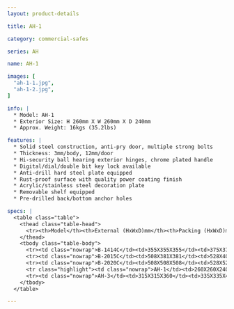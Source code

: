 ```yaml
---
layout: product-details

title: AH-1

category: commercial-safes

series: AH

name: AH-1

images: [
  "ah-1-1.jpg",
  "ah-1-2.jpg",
]

info: |
  * Model: AH-1
  * Exterior Size: H 260mm X W 260mm X D 240mm
  * Approx. Weight: 16kgs (35.2lbs)

features: |
  * Solid steel construction, anti-pry door, multiple strong bolts
  * Thickness: 3mm/body, 12mm/door
  * Hi-security ball hearing exterior hinges, chrome plated handle
  * Digital/dial/double bit key lock available
  * Anti-drill hard steel plate equipped
  * Rust-proof surface with quality power coating finish
  * Acrylic/stainless steel decoration plate
  * Removable shelf equipped
  * Pre-drilled back/bottom anchor holes

specs: |
  <table class="table">
    <thead class="table-head">
      <tr><th>Model</th><th>External (HxWxD)mm</th><th>Packing (HxWxD)mm</th><th>Weight (kg)</th><th>Door (mm)</th><th>Body (mm)</th><th>20’FCL (pcs)</th></tr>
    </thead>
    <tbody class="table-body">
      <tr><td class="nowrap">B-1414C</td><td>355X355X355</td><td>375X375X405</td><td>29</td><td>12</td><td>3</td><td>530</td></tr>
      <tr><td class="nowrap">B-2015C</td><td>508X381X381</td><td>528X401X431</td><td>45</td><td>12</td><td>3</td><td>345</td></tr>
      <tr><td class="nowrap">B-2020C</td><td>508X508X508</td><td>528X528X558</td><td>53</td><td>12</td><td>3</td><td>200</td></tr>
      <tr class="highlight"><td class="nowrap">AH-1</td><td>260X260X240</td><td>280X280X300</td><td>16</td><td>12</td><td>3</td><td>1320</td></tr>
      <tr><td class="nowrap">AH-3</td><td>315X315X360</td><td>335X335X410</td><td>26</td><td>12</td><td>3</td><td>660</td></tr>
    </tbody>
  </table>

---
```



